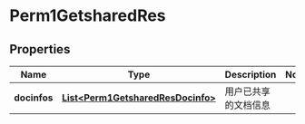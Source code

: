 # Perm1GetsharedRes

## Properties
Name | Type | Description | Notes
------------ | ------------- | ------------- | -------------
**docinfos** | [**List&lt;Perm1GetsharedResDocinfo&gt;**](Perm1GetsharedResDocinfo.md) | 用户已共享的文档信息 | 
